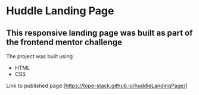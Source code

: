 # Huddle Landing Page 

## This responsive landing page was built as part of the frontend mentor challenge

The project was built using 

- HTML
- CSS

Link to published page [https://tope-stack.github.io/huddleLandingPage/]
